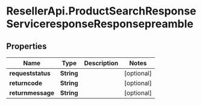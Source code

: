 # ResellerApi.ProductSearchResponseServiceresponseResponsepreamble

## Properties

Name | Type | Description | Notes
------------ | ------------- | ------------- | -------------
**requeststatus** | **String** |  | [optional] 
**returncode** | **String** |  | [optional] 
**returnmessage** | **String** |  | [optional] 


